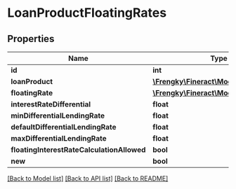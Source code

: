 # LoanProductFloatingRates

## Properties
Name | Type | Description | Notes
------------ | ------------- | ------------- | -------------
**id** | **int** |  | [optional] 
**loanProduct** | [**\Frengky\Fineract\Model\LoanProduct**](LoanProduct.md) |  | [optional] 
**floatingRate** | [**\Frengky\Fineract\Model\FloatingRate**](FloatingRate.md) |  | [optional] 
**interestRateDifferential** | **float** |  | [optional] 
**minDifferentialLendingRate** | **float** |  | [optional] 
**defaultDifferentialLendingRate** | **float** |  | [optional] 
**maxDifferentialLendingRate** | **float** |  | [optional] 
**floatingInterestRateCalculationAllowed** | **bool** |  | [optional] 
**new** | **bool** |  | [optional] 

[[Back to Model list]](../../README.md#documentation-for-models) [[Back to API list]](../../README.md#documentation-for-api-endpoints) [[Back to README]](../../README.md)

